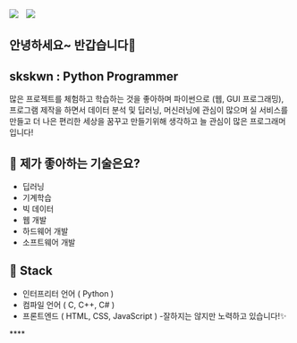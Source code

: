 <div>
    <a href="https://hits.seeyoufarm.com"><img src="https://hits.seeyoufarm.com/api/count/incr/badge.svg?url=https%3A%2F%2Fgithub.com%2Fskskwn&count_bg=%2379C83D&title_bg=%23555555&icon=&icon_color=%23E7E7E7&title=hits&edge_flat=false"/></a>
    <img 
        src="https://img.shields.io/github/followers/skskwn?style=social"
        style="height : auto; margin-left : 10px; margin-right : 10px;"/>
</div>

## 안녕하세요~ 반갑습니다👋

## skskwn : Python Programmer

많은 프로젝트를 체험하고 학습하는 것을 좋아하며 파이썬으로 (웹, GUI 프로그래밍), 프로그램 제작을 하면서 데이터 분석 및 딥러닝, 머신러닝에 관심이 많으며 실 서비스를 만들고 더 나은 편리한 세상을 꿈꾸고 만들기위해 생각하고 늘 관심이 많은 프로그래머입니다!

## 🔧 제가 좋아하는 기술은요?

- 딥러닝
- 기계학습
- 빅 데이터
- 웹 개발
- 하드웨어 개발
- 소프트웨어 개발

## 📖 Stack

- 인터프리터 언어 ( Python )
- 컴파일 언어 ( C, C++, C# )
- 프론트엔드 ( HTML, CSS, JavaScript ) -잘하지는 않지만 노력하고 있습니다!✨




</a>****
